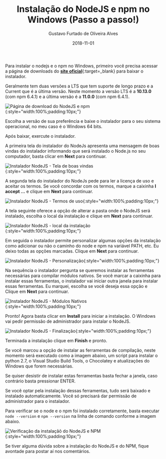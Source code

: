 ﻿---
title: Instalação do NodeJS e npm no Windows (Passo a passo!)
date: 2018-11-01
author: Gustavo Furtado de Oliveira Alves
category: { Dicas de Javascript }
tags: instalação, windows, nodejs, npm
slug: instalacao-do-nodejs-e-npm-no-windows-passo-a-passo
---

Para instalar o nodejs e o npm no Windows, primeiro você precisa acessar a página de downloads do
[**site oficial**](https://nodejs.org/en/download/current/){:target=\_blank}
para baixar o instalador.

Geralmente tem duas versões a LTS que tem suporte de longo prazo e a Current que é a última versão.
Neste momento a versão LTS é a **10.13.0** (com npm 6.4.1) e a última versão é a **11.0.0** (com npm 6.4.1).

![Página de download do NodeJS e npm](/images/instalacao-do-nodejs-e-npm-no-windows-passo-a-passo/pagina-de-download-nodejs.png){:style="width:100%;padding:10px;"}

Escolha a versão de sua preferência e baixe o instalador para o seu sistema operacional,
no meu caso é o Windows 64 bits.

Após baixar, exercute o instalador.

A primeira tela do instalador do NodeJs apresenta uma mensagem de boas vindas do instalador
informando que será instalado o Node.js no seu computador, basta clicar em **Next** para continuar.

![Instalador NodeJS - Tela de boas vindas](/images/instalacao-do-nodejs-e-npm-no-windows-passo-a-passo/instalador-nodejs-01-tela-boas-vindas.png){:style="width:100%;padding:10px;"}

A segunda tela do instalador do NodeJs pede para ler a licença de uso e aceitar os termos.
Se você concordar com os termos, marque a caixinha **I accept ...** e clique em **Next** para continuar.

![Instalador NodeJS - Termos de uso](/images/instalacao-do-nodejs-e-npm-no-windows-passo-a-passo/instalador-nodejs-02-termos-de-uso.png){:style="width:100%;padding:10px;"}

A tela seguinte oferece a opção de alterar a pasta onde o NodeJS será instalado, escolha o local da instalação e clique em **Next** para continuar.

![Instalador NodeJS - local da instalação](/images/instalacao-do-nodejs-e-npm-no-windows-passo-a-passo/instalador-nodejs-03-local-da-instalacao.png){:style="width:100%;padding:10px;"}

Em seguida o instalador permite personalizar algumas opções da instalação como adicionar ou não o caminho do node e npm na variável PATH, etc.
Eu deixo todas as opções marcadas. Clique em **Next** para continuar.

![Instalador NodeJS - Personalização](/images/instalacao-do-nodejs-e-npm-no-windows-passo-a-passo/instalador-nodejs-04-personalizar-instalacao.png){:style="width:100%;padding:10px;"}

Na sequência o instalador pergunta se queremos instalar as ferramentas necessárias para compilar módulos nativos.
Se você marcar a caixinha para instalar essas ferramentas, o instalador vai iniciar outra janela para instalar essas ferramentas.
Eu marquei, escolha se você deseja essa opção e Clique em **Next** para continuar.

![Instalador NodeJS - Módulos Nativos](/images/instalacao-do-nodejs-e-npm-no-windows-passo-a-passo/instalador-nodejs-05-ferramenta-compilacao-modulos-nativos.png){:style="width:100%;padding:10px;"}

Pronto! Agora basta clicar em **Install** para iniciar a instalação.
O Windows vai pedir permissão de administrador para instalar o NodeJS.

![Instalador NodeJS - Finalização](/images/instalacao-do-nodejs-e-npm-no-windows-passo-a-passo/instalador-nodejs-06-Install.png){:style="width:100%;padding:10px;"}

Terminada a instalação clique em **Finish** e pronto.

Se você marcou a opção de instalar as ferramentas de compilação, neste momento será executado como a imagem abaixo,
um script para instalar o python 2.7, o Visual Studio Build Tools, o Chocolatey e atualizações do Windows que forem necessárias.

Se quiser desistir de instalar estas ferramentas basta fechar a janela, caso contrário basta pressionar ENTER.

Se você optar pela instalação dessas ferramentas, tudo será baixado e instalado automaticamente.
Você só precisará dar permissão de administrador para o instalador.

Para verificar se o node e o npm foi instalado corretamente,
basta executar `node --version` e `npm --version` na linha de comando conforme a imagem abaixo.

![Verificação da instalaçãõ do NodeJS e NPM](/images/instalacao-do-nodejs-e-npm-no-windows-passo-a-passo/verificacao-instalacao-node-npm-windows.png){:style="width:100%;padding:10px;"}

Se tiver alguma dúvida sobre a instalação do NodeJS e do NPM,
fique avontade para postar aí nos comentários.